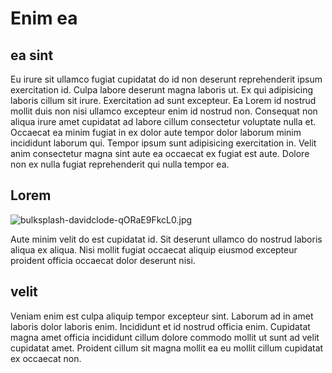 # Enim ea

## ea sint

Eu irure sit ullamco fugiat cupidatat do id non deserunt reprehenderit ipsum exercitation id. Culpa labore deserunt magna laboris ut. Ex qui adipisicing laboris cillum sit irure. Exercitation ad sunt excepteur. Ea Lorem id nostrud mollit duis non nisi ullamco excepteur enim id nostrud non. Consequat non aliqua irure amet cupidatat ad labore cillum consectetur voluptate nulla et. Occaecat ea minim fugiat in ex dolor aute tempor dolor laborum minim incididunt laborum qui. Tempor ipsum sunt adipisicing exercitation in. Velit anim consectetur magna sint aute ea occaecat ex fugiat est aute. Dolore non ex nulla fugiat reprehenderit qui nulla tempor ea.

## Lorem

<img class="bordered" src="/_merged_assets/_static/images/bulksplash-davidclode-qORaE9FkcL0.jpg" alt="bulksplash-davidclode-qORaE9FkcL0.jpg" />

Aute minim velit do est cupidatat id. Sit deserunt ullamco do nostrud laboris aliqua ex aliqua. Nisi mollit fugiat occaecat aliquip eiusmod excepteur proident officia occaecat dolor deserunt nisi.

## velit

Veniam enim est culpa aliquip tempor excepteur sint. Laborum ad in amet laboris dolor laboris enim. Incididunt et id nostrud officia enim. Cupidatat magna amet officia incididunt cillum dolore commodo mollit ut sunt ad velit cupidatat amet. Proident cillum sit magna mollit ea eu mollit cillum cupidatat ex occaecat non.
